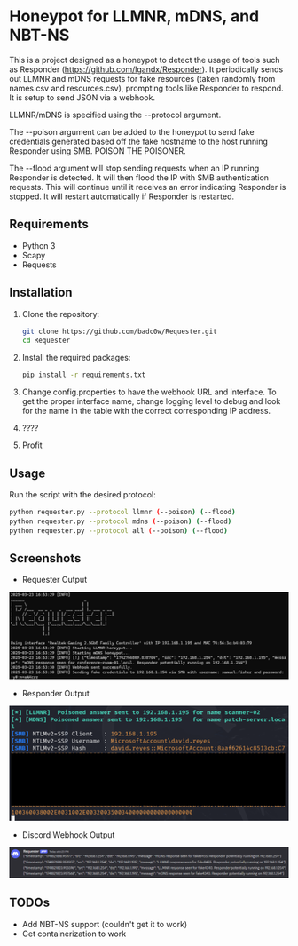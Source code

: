 # Honeypot for LLMNR, mDNS, and NBT-NS

This is a project designed as a honeypot to detect the usage of tools such as Responder (https://github.com/lgandx/Responder). It periodically sends out LLMNR and mDNS requests for fake resources (taken randomly from names.csv and resources.csv), prompting tools like Responder to respond. It is setup to send JSON via a webhook.

LLMNR/mDNS is specified using the --protocol argument. 

The --poison argument can be added to the honeypot to send fake credentials generated based off the fake hostname to the host running Responder using SMB. POISON THE POISONER.

The --flood argument will stop sending requests when an IP running Responder is detected. It will then flood the IP with SMB authentication requests. This will continue until it receives an error indicating Responder is stopped. It will restart automatically if Responder is restarted.

## Requirements

- Python 3
- Scapy
- Requests

## Installation

1. Clone the repository:
    ```sh
    git clone https://github.com/badc0w/Requester.git
    cd Requester
    ```

2. Install the required packages:
    ```sh
    pip install -r requirements.txt
    ```

3. Change config.properties to have the webhook URL and interface. To get the proper interface name, change logging level to debug and look for the name in the table with the correct corresponding IP address.

4. ????

5. Profit

## Usage

Run the script with the desired protocol:

```sh
python requester.py --protocol llmnr (--poison) (--flood)
python requester.py --protocol mdns (--poison) (--flood)
python requester.py --protocol all (--poison) (--flood)

```

## Screenshots

- Requester Output
  
![Alt text](img/Requester-Output.png?raw=true "Requester Output")
- Responder Output
  
![Alt text](img/Responder-Output.png?raw=true "Responder Output")
- Discord Webhook Output
  
![Alt text](img/Discord-Output.png?raw=true "Discord Webhook Output")
## TODOs

- Add NBT-NS support (couldn't get it to work)
- Get containerization to work
